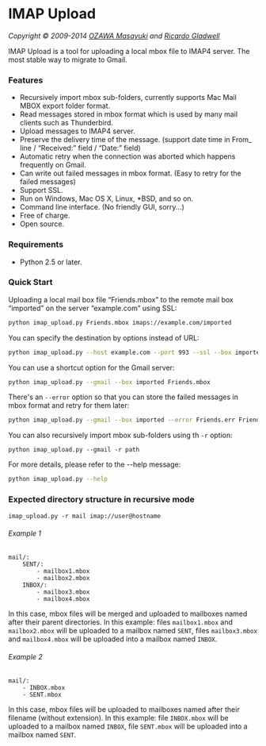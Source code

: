 # IMAP Upload

_Copyright &copy; 2009-2014 [OZAWA Masayuki](http://coroq.com/) and [Ricardo Gladwell](http://gladwell.me)_

IMAP Upload is a tool for uploading a local mbox file to IMAP4 server. The most stable way to migrate to Gmail.

### Features

*   Recursively import mbox sub-folders, currently supports Mac Mail MBOX export folder format.
*   Read messages stored in mbox format which is used by many mail clients such as Thunderbird.
*   Upload messages to IMAP4 server.
*   Preserve the delivery time of the message. (support date time in From_ line / &ldquo;Received:&rdquo; field / &ldquo;Date:&rdquo; field)
*   Automatic retry when the connection was aborted which happens frequently on Gmail.
*   Can write out failed messages in mbox format. (Easy to retry for the failed messages)
*   Support SSL.
*   Run on Windows, Mac OS X, Linux, *BSD, and so on.
*   Command line interface. (No friendly GUI, sorry...)
*   Free of charge.
*   Open source.

### Requirements

*   Python 2.5 or later.

### Quick Start

Uploading a local mail box file &ldquo;Friends.mbox&rdquo; to the remote mail box &ldquo;imported&rdquo; on the server &ldquo;example.com&rdquo; using SSL:

```sh
python imap_upload.py Friends.mbox imaps://example.com/imported
```

You can specify the destination by options instead of URL:

```sh
python imap_upload.py --host example.com --port 993 --ssl --box imported Friends.mbox
```

You can use a shortcut option for the Gmail server:

```sh
python imap_upload.py --gmail --box imported Friends.mbox
```

There's an `--error` option so that you can store the failed messages in mbox format and retry for them later:

```sh
python imap_upload.py --gmail --box imported --error Friends.err Friends.mbox
```

You can also recursively import mbox sub-folders using th `-r` option:

```
python imap_upload.py --gmail -r path
```

For more details, please refer to the --help message:

```sh
python imap_upload.py --help
```

### Expected directory structure in recursive mode

`imap_upload.py -r mail imap://user@hostname`

###### Example 1

```
mail/:
    SENT/:
        - mailbox1.mbox
        - mailbox2.mbox
    INBOX/:
        - mailbox3.mbox
        - mailbox4.mbox
```

In this case, mbox files will be merged and uploaded to mailboxes named after their parent directories. In this example: files `mailbox1.mbox` and `mailbox2.mbox` will be uploaded to a mailbox named `SENT`, files `mailbox3.mbox` and `mailbox4.mbox` will be uploaded into a mailbox named `INBOX`.

###### Example 2

```
mail/:
    - INBOX.mbox
    - SENT.mbox
```

In this case, mbox files will be uploaded to mailboxes named after their filename (without extension). In this example: file `INBOX.mbox` will be uploaded to a mailbox named `INBOX`, file `SENT.mbox` will be uploaded into a mailbox named `SENT`.
